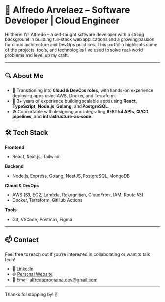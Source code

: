 # 🧰 Alfredo Arvelaez – Software Developer | Cloud Engineer

Hi there! I'm Alfredo – a self-taught software developer with a strong background in building full-stack web applications and a growing passion for cloud architecture and DevOps practices. This portfolio highlights some of the projects, tools, and technologies I've used to solve real-world problems and level up my craft.

---

## 🔍 About Me

- 💼 Transitioning into **Cloud & DevOps roles**, with hands-on experience deploying apps using AWS, Docker, and Terraform.
- 🧠 3+ years of experience building scalable apps using **React**, **TypeScript**, **Node.js**, **Golang**, and **PostgreSQL**.
- ⚙️ Comfortable with designing and integrating **RESTful APIs**, **CI/CD pipelines**, and **infrastructure-as-code**.

## 🛠️ Tech Stack

**Frontend**
- React, Next.js, Tailwind

**Backend**
- Node.js, Express, Golang, NestJS, PostgreSQL, MongoDB

**Cloud & DevOps**
- AWS (S3, EC2, Lambda, Rekognition, CloudFront, IAM, Route 53)
- Docker, Terraform, GitHub Actions

**Tools**
- Git, VSCode, Postman, Figma

---

## 📫 Contact

Feel free to reach out if you’re interested in collaborating or want to talk tech!

- 💼 [LinkedIn](https://linkedin.com/in/alfredoprograma)
- 🌐 [Personal Website](https://alfredoprograma.dev)
- 📧 Email: alfredoprograma.dev@gmail.com

---

Thanks for stopping by! ✌️
